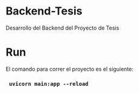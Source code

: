 # Backend-Tesis
Desarrollo del Backend del Proyecto de Tesis

# Run
El comando para correr el proyecto es el siguiente:
### ` uvicorn main:app --reload`
